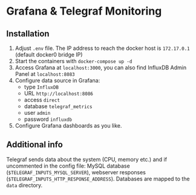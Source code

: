 # Grafana & Telegraf Monitoring

## Installation

1. Adjust `.env` file. The IP address to reach the docker host is `172.17.0.1` (default docker0 bridge IP)
2. Start the containers with `docker-compose up -d`
3. Access Grafana at `localhost:3000`, you can also find InfluxDB Admin Panel at `localhost:8083`
4. Configure data source in Grafana:
    - type `InfluxDB`
    - URL `http://localhost:8086`
    - access `direct`
    - database `telegraf_metrics`
    - user `admin`
    - password `influxdb`
5. Configure Grafana dashboards as you like.

## Additional info
Telegraf sends data about the system (CPU, memory etc.) and if uncommented in the config file: MySQL database (`$TELEGRAF_INPUTS_MYSQL_SERVER`), webserver responses (`$TELEGRAF_INPUTS_HTTP_RESPONSE_ADDRESS`). Databases are mapped to the `data` directory.
